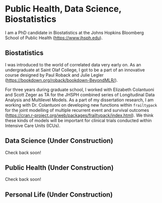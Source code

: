 # Public Health, Data Science, Biostatistics

I am a PhD candidate in Biostatistics at the Johns Hopkins Bloomberg School of Public Health (https://www.jhsph.edu).

## Biostatistics

I was introduced to the world of correlated data very early on. 
As an undergraduate at Saint Olaf College, I got to be a part of an innovative course designed by Paul Roback and Julie Legler (https://bookdown.org/roback/bookdown-BeyondMLR/).

For three years during graduate school, I worked with Elizabeth Colantuoni and Scott Zeger as TA for the JHSPH combined series of Longitudinal Data Analysis and Multilevel Models. 
As a part of my dissertation research, I am working with Dr. Colantuoni on developing new functions within `frailtypack` for the joint modelling of multiple recurrent event and survival outcomes (https://cran.r-project.org/web/packages/frailtypack/index.html).
We think these kinds of models will be important for clinical trials conducted within Intensive Care Units (ICUs).


## Data Science (Under Construction)

Check back soon!

## Public Health (Under Construction)

Check back soon!

## Personal Life (Under Construction)
